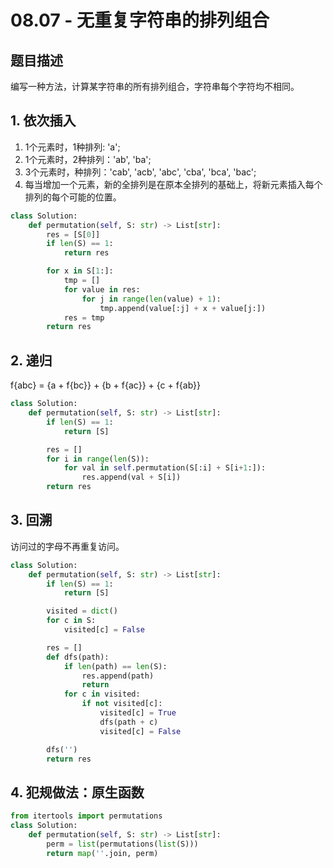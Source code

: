 # 08.07 - 无重复字符串的排列组合

## 题目描述
编写一种方法，计算某字符串的所有排列组合，字符串每个字符均不相同。


## 1. 依次插入
1. 1个元素时，1种排列: 'a';
2. 1个元素时，2种排列：'ab', 'ba';
3. 3个元素时，种排列：'cab', 'acb', 'abc', 'cba', 'bca', 'bac';
4. 每当增加一个元素，新的全排列是在原本全排列的基础上，将新元素插入每个排列的每个可能的位置。
```python
class Solution:
    def permutation(self, S: str) -> List[str]:
        res = [S[0]]
        if len(S) == 1:
            return res

        for x in S[1:]:
            tmp = []
            for value in res:
                for j in range(len(value) + 1):
                    tmp.append(value[:j] + x + value[j:])
            res = tmp
        return res
```

## 2. 递归
f{abc} = {a + f{bc}} + {b + f{ac}} + {c + f{ab}}
```python
class Solution:
    def permutation(self, S: str) -> List[str]:
        if len(S) == 1:
            return [S]

        res = []
        for i in range(len(S)):
            for val in self.permutation(S[:i] + S[i+1:]):
                res.append(val + S[i])
        return res
```

## 3. 回溯
访问过的字母不再重复访问。
```python
class Solution:
    def permutation(self, S: str) -> List[str]:
        if len(S) == 1:
            return [S]

        visited = dict()
        for c in S:
            visited[c] = False

        res = []
        def dfs(path):
            if len(path) == len(S):
                res.append(path)
                return
            for c in visited:
                if not visited[c]:
                    visited[c] = True
                    dfs(path + c)
                    visited[c] = False

        dfs('')
        return res
```

## 4. 犯规做法：原生函数
```python
from itertools import permutations
class Solution:
    def permutation(self, S: str) -> List[str]:
        perm = list(permutations(list(S)))
        return map(''.join, perm)

```